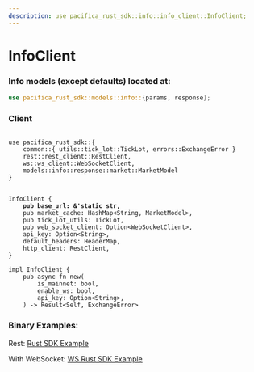 ```yaml
---
description: use pacifica_rust_sdk::info::info_client::InfoClient;
---
```


# InfoClient

### Info models (except defaults) located at:

```rust
use pacifica_rust_sdk::models::info::{params, response};
```

### Client

<pre class="language-rust"><code class="lang-rust">
use pacifica_rust_sdk::{
    common::{ utils::tick_lot::TickLot, errors::ExchangeError }
    rest::rest_client::RestClient,
    ws::ws_client::WebSocketClient,
    models::info::response::market::MarketModel
}


InfoClient {
<strong>    pub base_url: &#x26;'static str,
</strong>    pub market_cache: HashMap&#x3C;String, MarketModel>,
    pub tick_lot_utils: TickLot,
    pub web_socket_client: Option&#x3C;WebSocketClient>,
    api_key: Option&#x3C;String>,
    default_headers: HeaderMap,
    http_client: RestClient,
}

impl InfoClient {
    pub async fn new(
        is_mainnet: bool,
        enable_ws: bool,
        api_key: Option&#x3C;String>,
    ) -> Result&#x3C;Self, ExchangeError>
</code></pre>

### Binary Examples:

Rest: [Rust SDK Example](src/bin/info.rs)

With WebSocket: [WS Rust SDK Example](src/bin/ws_info.rs)
